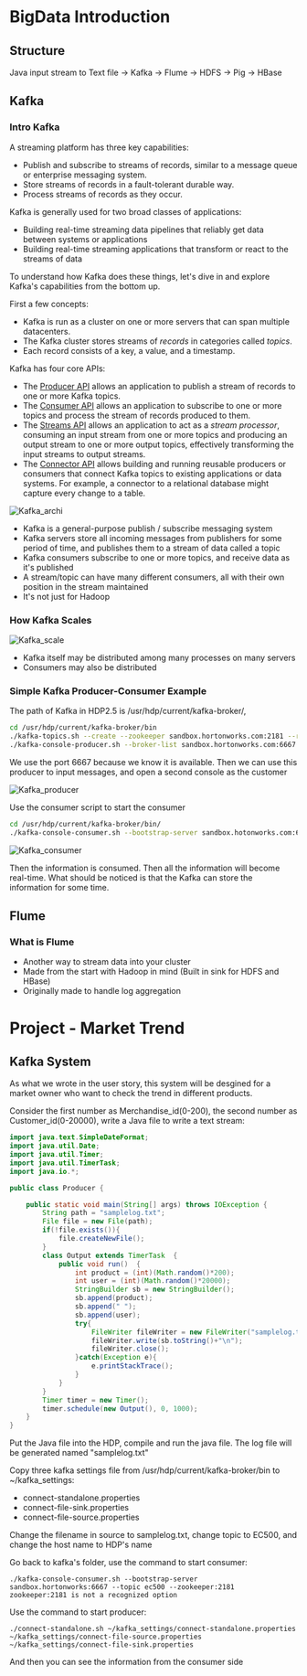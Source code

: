 # BigData Introduction

## Structure

Java input stream to Text file -> Kafka -> Flume -> HDFS -> Pig -> HBase

## Kafka

### Intro Kafka

A streaming platform has three key capabilities:

- Publish and subscribe to streams of records, similar to a message queue or enterprise messaging system.
- Store streams of records in a fault-tolerant durable way.
- Process streams of records as they occur.

Kafka is generally used for two broad classes of applications:

- Building real-time streaming data pipelines that reliably get data between systems or applications
- Building real-time streaming applications that transform or react to the streams of data

To understand how Kafka does these things, let's dive in and explore Kafka's capabilities from the bottom up.

First a few concepts:

- Kafka is run as a cluster on one or more servers that can span multiple datacenters.
- The Kafka cluster stores streams of *records* in categories called *topics*.
- Each record consists of a key, a value, and a timestamp.

Kafka has four core APIs:

- The [Producer API](https://kafka.apache.org/documentation.html#producerapi) allows an application to publish a stream of records to one or more Kafka topics.
- The [Consumer API](https://kafka.apache.org/documentation.html#consumerapi) allows an application to subscribe to one or more topics and process the stream of records produced to them.
- The [Streams API](https://kafka.apache.org/documentation/streams) allows an application to act as a *stream processor*, consuming an input stream from one or more topics and producing an output stream to one or more output topics, effectively transforming the input streams to output streams.
- The [Connector API](https://kafka.apache.org/documentation.html#connect) allows building and running reusable producers or consumers that connect Kafka topics to existing applications or data systems. For example, a connector to a relational database might capture every change to a table.

![Kafka_archi](https://github.com/ec500-software-engineering/project-bigdata_computing_analysis/blob/master/documentation/final/kafka_archi.png)

- Kafka is a general-purpose publish / subscribe messaging system
- Kafka servers store all incoming messages from publishers for some period of time, and publishes them to a stream of data called a topic
- Kafka consumers subscribe to one or more topics, and receive data as it's published
- A stream/topic can have many different consumers, all with their own position in the stream maintained
- It's not just for Hadoop

### How Kafka Scales

![Kafka_scale](https://github.com/ec500-software-engineering/project-bigdata_computing_analysis/blob/master/documentation/final/kafka_scale.png)

- Kafka itself may be distributed among many processes on many servers
- Consumers may also be distributed

### Simple Kafka Producer-Consumer Example

The path of Kafka in HDP2.5 is /usr/hdp/current/kafka-broker/,

```bash
cd /usr/hdp/current/kafka-broker/bin
./kafka-topics.sh --create --zookeeper sandbox.hortonworks.com:2181 --replication-factor 1 --partitions 1 --topic ec500
./kafka-console-producer.sh --broker-list sandbox.hortonworks.com:6667 --topic ec500
```

We use the port 6667 because we know it is available. Then we can use this producer to input messages, and open a second console as the customer

![Kafka_producer](https://github.com/ec500-software-engineering/project-bigdata_computing_analysis/blob/master/documentation/final/kafka_producer.png)

Use the consumer script to start the consumer

```bash
cd /usr/hdp/current/kafka-broker/bin/
./kafka-console-consumer.sh --bootstrap-server sandbox.hotonworks.com:6667 --zookeeper localhost:2181 --topic ec500 --from-beginning
```

![Kafka_consumer](https://github.com/ec500-software-engineering/project-bigdata_computing_analysis/blob/master/documentation/final/kafka_consumer.png)

Then the information is consumed. Then all the information will become real-time. What should be noticed is that the Kafka can store the information for some time.

## Flume

### What is Flume

- Another way to stream data into your cluster
- Made from the start with Hadoop in mind (Built in sink for HDFS and HBase)
- Originally made to handle log aggregation

# Project - Market Trend 

## Kafka System 

As what we wrote in the user story, this system will be desgined for a market owner who want to check the trend in different products. 

Consider the first number as Merchandise_id(0-200), the second number as Customer_id(0-20000), write a Java file to write a text stream:

```java
import java.text.SimpleDateFormat;
import java.util.Date;
import java.util.Timer;
import java.util.TimerTask;
import java.io.*;

public class Producer {

	public static void main(String[] args) throws IOException {
		String path = "samplelog.txt";
		File file = new File(path);
		if(!file.exists()){
			file.createNewFile();
		}
		class Output extends TimerTask  {
			public void run()  {
				int product = (int)(Math.random()*200);
				int user = (int)(Math.random()*20000);
				StringBuilder sb = new StringBuilder();
				sb.append(product);
				sb.append(" ");
				sb.append(user);
				try{
					FileWriter fileWriter = new FileWriter("samplelog.txt",true);
					fileWriter.write(sb.toString()+"\n");
					fileWriter.close();
				}catch(Exception e){
					e.printStackTrace();
				}
			}
		}
		Timer timer = new Timer();
		timer.schedule(new Output(), 0, 1000);
	}
}
```

Put the Java file into the HDP, compile and run the java file. The log file will be generated named "samplelog.txt"

Copy three kafka settings file from /usr/hdp/current/kafka-broker/bin to ~/kafka_settings:

- connect-standalone.properties
- connect-file-sink.properties
- connect-file-source.properties

Change the filename in source to samplelog.txt, change topic to EC500, and change the host name to HDP's name

Go back to kafka's folder, use the command to start consumer:

```shell
./kafka-console-consumer.sh --bootstrap-server sandbox.hortonworks:6667 --topic ec500 --zookeeper:2181
zookeeper:2181 is not a recognized option
```

Use the command to start producer:

```shell
./connect-standalone.sh ~/kafka_settings/connect-standalone.properties ~/kafka_settings/connect-file-source.properties ~/kafka_settings/connect-file-sink.properties
```

And then you can see the information from the consumer side